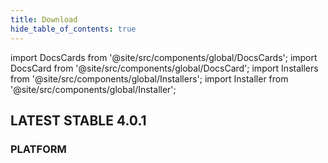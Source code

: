 ```yaml
---
title: Download
hide_table_of_contents: true
---
```


import DocsCards from '@site/src/components/global/DocsCards';
import DocsCard from '@site/src/components/global/DocsCard';
import Installers from '@site/src/components/global/Installers';
import Installer from '@site/src/components/global/Installer';

<DocsCards>
    <DocsCard>
        <h2>LATEST STABLE 4.0.1</h2>
        <h3>PLATFORM</h3>
        <Installers>
            <Installer title="Windows" icon="windows" link="https://github.com/simpleidserver/SimpleIdServer/releases/download/v4.0.1/SimpleIdServer-Windows-x64.zip" />
            <Installer title="Linux" icon="linux" link="https://github.com/simpleidserver/SimpleIdServer/releases/download/v4.0.1/SimpleIdServer-Linux-x64.zip" />
            <Installer title="Docker Hub" icon="docker" link="https://hub.docker.com/r/simpleidserver/idserver" />
        </Installers>
    </DocsCard>
</DocsCards>